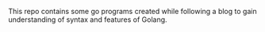 This repo contains some go programs created while following a blog to gain understanding of syntax and features of Golang.
